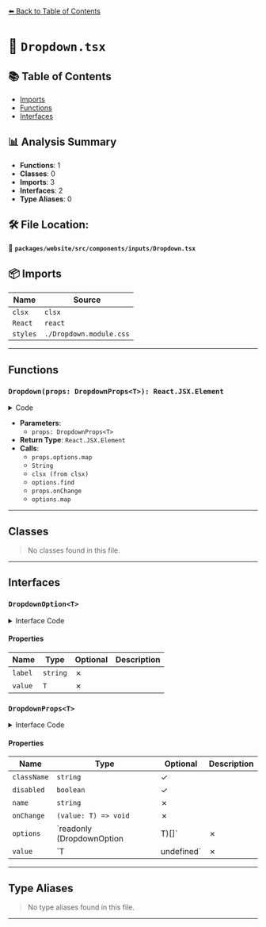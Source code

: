 [⬅️ Back to Table of Contents](../../../../../index.md)

# 📄 `Dropdown.tsx`

## 📚 Table of Contents

- [Imports](#imports)
- [Functions](#functions)
- [Interfaces](#interfaces)

## 📊 Analysis Summary

- **Functions**: 1
- **Classes**: 0
- **Imports**: 3
- **Interfaces**: 2
- **Type Aliases**: 0

## 🛠️ File Location:
📂 **`packages/website/src/components/inputs/Dropdown.tsx`**

## 📦 Imports

| Name | Source |
|------|--------|
| `clsx` | `clsx` |
| `React` | `react` |
| `styles` | `./Dropdown.module.css` |


---

## Functions

### `Dropdown(props: DropdownProps<T>): React.JSX.Element`

<details><summary>Code</summary>

```ts
function Dropdown<T extends boolean | number | string>(
  props: DropdownProps<T>,
): React.JSX.Element {
  const options: DropdownOption<T>[] = props.options.map(option =>
    typeof option !== 'object'
      ? { label: String(option), value: option }
      : option,
  );

  return (
    <select
      className={clsx(styles.dropdown, props.className)}
      disabled={props.disabled}
      name={props.name}
      onChange={(e): void => {
        const selected = options.find(
          item => String(item.value) === e.target.value,
        );
        if (selected) {
          props.onChange(selected.value);
        }
      }}
      value={String(props.value)}
    >
      {options.map(item => (
        <option key={String(item.value)} value={String(item.value)}>
          {item.label}
        </option>
      ))}
    </select>
  );
}
```
</details>

- **Parameters**:
  - `props: DropdownProps<T>`
- **Return Type**: `React.JSX.Element`
- **Calls**:
  - `props.options.map`
  - `String`
  - `clsx (from clsx)`
  - `options.find`
  - `props.onChange`
  - `options.map`

---

## Classes

> No classes found in this file.


---

## Interfaces

### `DropdownOption<T>`

<details><summary>Interface Code</summary>

```ts
export interface DropdownOption<T> {
  readonly label: string;
  readonly value: T;
}
```
</details>

#### Properties

| Name | Type | Optional | Description |
|------|------|----------|-------------|
| `label` | `string` | ✗ |  |
| `value` | `T` | ✗ |  |

### `DropdownProps<T>`

<details><summary>Interface Code</summary>

```ts
export interface DropdownProps<T> {
  readonly className?: string;
  readonly disabled?: boolean;
  readonly name: string;
  readonly onChange: (value: T) => void;
  readonly options: readonly (DropdownOption<T> | T)[];
  readonly value: T | undefined;
}
```
</details>

#### Properties

| Name | Type | Optional | Description |
|------|------|----------|-------------|
| `className` | `string` | ✓ |  |
| `disabled` | `boolean` | ✓ |  |
| `name` | `string` | ✗ |  |
| `onChange` | `(value: T) => void` | ✗ |  |
| `options` | `readonly (DropdownOption<T> | T)[]` | ✗ |  |
| `value` | `T | undefined` | ✗ |  |


---

## Type Aliases

> No type aliases found in this file.


---
